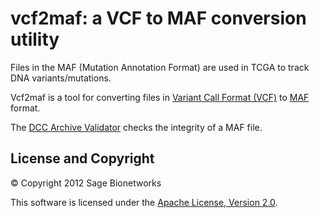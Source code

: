 vcf2maf: a VCF to MAF conversion utility
========================================

Files in the MAF (Mutation Annotation Format) are used in TCGA to track DNA variants/mutations.

Vcf2maf is a tool for converting files in [Variant Call Format (VCF)](https://wiki.nci.nih.gov/display/TCGA/TCGA+Variant+Call+Format+%28VCF%29+1.1+Specification) to [MAF](https://wiki.nci.nih.gov/display/TCGA/Mutation+Annotation+Format) format.

The [DCC Archive Validator](https://wiki.nci.nih.gov/display/TCGA/TCGA+Archive+Validator) checks the integrity of a MAF file.

License and Copyright
---------------------

&copy; Copyright 2012 Sage Bionetworks

This software is licensed under the [Apache License, Version 2.0](http://www.apache.org/licenses/LICENSE-2.0).

